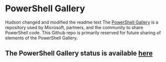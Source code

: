 # PowerShell Gallery
Hudson changed and modified the readme text
The [PowerShell Gallery](https://powershellgallery.com) is a repository used by Microsoft, partners, and the community to share PowerShell code.
This Github repo is primarily reserved for future sharing of elements of the PowerShell Gallery.

## The PowerShell Gallery status is available [here](./psgallery_status.md)

